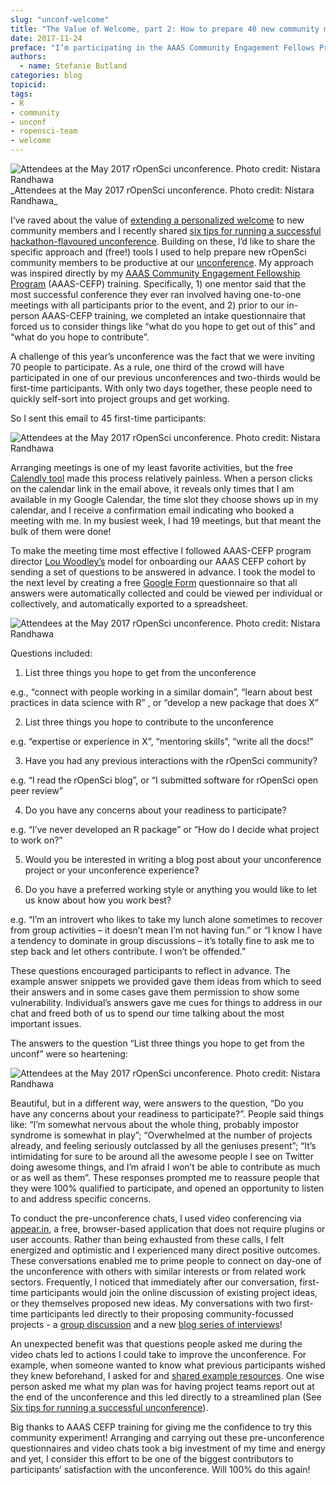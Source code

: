 ```yaml
---
slug: "unconf-welcome"
title: "The Value of Welcome, part 2: How to prepare 40 new community members for an unconference"
date: 2017-11-24
preface: "I’m participating in the AAAS Community Engagement Fellows Program, funded by the Alfred P. Sloan Foundation. The inaugural cohort of Fellows comprises 17 community managers working in a wide range of scientific communities. This is cross-posted from the Trellis blog as part of a series of reflections the Fellows are sharing."
authors:
  - name: Stefanie Butland
categories: blog
topicid:
tags:
- R
- community
- unconf
- ropensci-team
- welcome
---
```



<img src="/img/blog-images/2017-11-17-unconf-sixtips/ropensci-unconf17-community-nistara-randawa.jpg" alt="Attendees at the May 2017 rOpenSci unconference. Photo credit: Nistara Randhawa">
_Attendees at the May 2017 rOpenSci unconference. Photo credit: Nistara Randhawa_

I’ve raved about the value of [extending a personalized welcome](https://ropensci.org/blog/2017/07/18/value-of-welcome/) to new community members and I recently shared [six tips for running a successful hackathon-flavoured unconference](https://ropensci.org/blog/2017-11-17-unconf-sixtips). Building on these, I’d like to share the specific approach and (free!) tools I used to help prepare new rOpenSci community members to be productive at our [unconference](http://unconf17.ropensci.org/). My approach was inspired directly by my [AAAS Community Engagement Fellowship Program](https://blog.trelliscience.com/introducing-the-2017-community-engagement-fellows/) (AAAS-CEFP) training. Specifically, 1) one mentor said that the most successful conference they ever ran involved having one-to-one meetings with all participants prior to the event, and 2) prior to our in-person AAAS-CEFP training, we completed an intake questionnaire that forced us to consider things like “what do you hope to get out of this” and “what do you hope to contribute”.


A challenge of this year’s unconference was the fact that we were inviting 70 people to participate. As a rule, one third of the crowd will have participated in one of our previous unconferences and two-thirds would be first-time participants. With only two days together, these people need to quickly self-sort into project groups and get working.

So I sent this email to 45 first-time participants:

<img src="/img/blog-images/2017-11-17-unconf-sixtips/ropensci-unconf17-community-nistara-randawa.jpg" alt="Attendees at the May 2017 rOpenSci unconference. Photo credit: Nistara Randhawa">

Arranging meetings is one of my least favorite activities, but the free [Calendly tool](https://calendly.com/) made this process relatively painless. When a person clicks on the calendar link in the email above, it reveals only times that I am available in my Google Calendar, the time slot they choose shows up in my calendar, and I receive a confirmation email indicating who booked a meeting with me. In my busiest week, I had 19 meetings, but that meant the bulk of them were done!

To make the meeting time most effective I followed AAAS-CEFP program director [Lou Woodley’s](https://twitter.com/LouWoodley) model for onboarding our AAAS CEFP cohort by sending a set of questions to be answered in advance. I took the model to the next level by creating a free [Google Form](https://www.google.ca/forms/about/) questionnaire so that all answers were automatically collected and could be viewed per individual or collectively, and automatically exported to a spreadsheet.

<img src="/img/blog-images/2017-11-17-unconf-sixtips/ropensci-unconf17-community-nistara-randawa.jpg" alt="Attendees at the May 2017 rOpenSci unconference. Photo credit: Nistara Randhawa">

Questions included:

1. List three things you hope to get from the unconference

e.g., “connect with people working in a similar domain”, “learn about best practices in data science with R” , or “develop a new package that does X”

2. List three things you hope to contribute to the unconference

e.g. “expertise or experience in X”, “mentoring skills”, “write all the docs!”

3. Have you had any previous interactions with the rOpenSci community?

e.g. “I read the rOpenSci blog”, or “I submitted software for rOpenSci open peer review”

4. Do you have any concerns about your readiness to participate?

e.g. “I’ve never developed an R package” or “How do I decide what project to work on?”

5. Would you be interested in writing a blog post about your unconference project or your unconference experience?

6. Do you  have a preferred working style or anything you would like to let us know about how you work best?

e.g. “I’m an introvert who likes to take my lunch alone sometimes to recover from group activities – it doesn’t mean I’m not having fun.” or “I know I have a tendency to dominate in group discussions – it’s totally fine to ask me to step back and let others contribute. I won’t be offended.”

These questions encouraged participants to reflect in advance. The example answer snippets we provided gave them ideas from which to seed their answers and in some cases gave them permission to show some vulnerability. Individual’s answers gave me cues for things to address in our chat and freed both of us to spend our time talking about the most important issues.

The answers to the question “List three things you hope to get from the unconf” were so heartening:

<img src="/img/blog-images/2017-11-17-unconf-sixtips/ropensci-unconf17-community-nistara-randawa.jpg" alt="Attendees at the May 2017 rOpenSci unconference. Photo credit: Nistara Randhawa">

Beautiful, but in a different way, were answers to the question, “Do you have any concerns about your readiness to participate?”. People said things like: “I’m somewhat nervous about the whole thing, probably impostor syndrome is somewhat in play”; “Overwhelmed at the number of projects already, and feeling seriously outclassed by all the geniuses present”; “It’s intimidating for sure to be around all the awesome people I see on Twitter doing awesome things, and I’m afraid I won’t be able to contribute as much or as well as them”. These responses prompted me to reassure people that they were 100% qualified to participate, and opened an opportunity to listen to and address specific concerns.

To conduct the pre-unconference chats, I used video conferencing via [appear.in](https://appear.in/), a free, browser-based application that does not require plugins or user accounts. Rather than being exhausted from these calls, I felt energized and optimistic and I experienced many direct positive outcomes. These conversations enabled me to prime people to connect on day-one of the unconference with others with similar interests or from related work sectors. Frequently, I noticed that immediately after our conversation, first-time participants would join the online discussion of existing project ideas, or they themselves proposed new ideas. My conversations with two first-time participants led directly to their proposing community-focussed projects - a [group discussion](https://github.com/ropensci/unconf17/issues/63) and a new [blog series of interviews](https://github.com/ropensci/unconf17/issues/64)!

An unexpected benefit was that questions people asked me during the video chats led to actions I could take to improve the unconference. For example, when someone wanted to know what previous participants wished they knew beforehand, I asked for and [shared example resources](https://twitter.com/rOpenSci/status/855531572081991680). One wise person asked me what my plan was for having project teams report out at the end of the unconference and this led directly to a streamlined plan (See [Six tips for running a successful unconference](https://ropensci.org/blog/2017-11-17-unconf-sixtips)).

Big thanks to AAAS CEFP training for giving me the confidence to try this community experiment! Arranging and carrying out these pre-unconference questionnaires and video chats took a big investment of my time and energy and yet, I consider this effort to be one of the biggest contributors to participants’ satisfaction with the unconference. Will 100% do this again!
